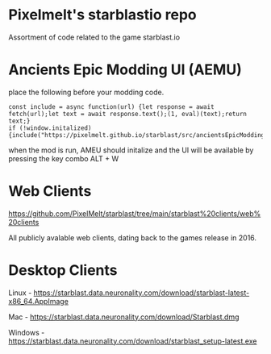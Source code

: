 # Pixelmelt's starblastio repo
Assortment of code related to the game starblast.io

# Ancients Epic Modding UI (AEMU)
place the following before your modding code.
```
const include = async function(url) {let response = await fetch(url);let text = await response.text();(1, eval)(text);return text;}
if (!window.initalized) {include("https://pixelmelt.github.io/starblast/src/ancientsEpicModdingUI.js")}
```
when the mod is run, AMEU should initalize and the UI will be available by pressing the key combo ALT + W


# Web Clients
https://github.com/PixelMelt/starblast/tree/main/starblast%20clients/web%20clients

All publicly avalable web clients, dating back to the games release in 2016.

# Desktop Clients
Linux - https://starblast.data.neuronality.com/download/starblast-latest-x86_64.AppImage

Mac - https://starblast.data.neuronality.com/download/Starblast.dmg

Windows - https://starblast.data.neuronality.com/download/starblast_setup-latest.exe
